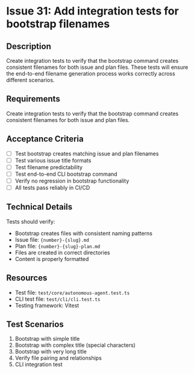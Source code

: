 # Issue 31: Add integration tests for bootstrap filenames

## Description
Create integration tests to verify that the bootstrap command creates consistent filenames for both issue and plan files. These tests will ensure the end-to-end filename generation process works correctly across different scenarios.

## Requirements
Create integration tests to verify that the bootstrap command creates consistent filenames for both issue and plan files.

## Acceptance Criteria
- [ ] Test bootstrap creates matching issue and plan filenames
- [ ] Test various issue title formats
- [ ] Test filename predictability
- [ ] Test end-to-end CLI bootstrap command
- [ ] Verify no regression in bootstrap functionality
- [ ] All tests pass reliably in CI/CD

## Technical Details
Tests should verify:
- Bootstrap creates files with consistent naming patterns
- Issue file: `{number}-{slug}.md`
- Plan file: `{number}-{slug}-plan.md`
- Files are created in correct directories
- Content is properly formatted

## Resources
- Test file: `test/core/autonomous-agent.test.ts`
- CLI test file: `test/cli/cli.test.ts`
- Testing framework: Vitest

## Test Scenarios
1. Bootstrap with simple title
2. Bootstrap with complex title (special characters)
3. Bootstrap with very long title
4. Verify file pairing and relationships
5. CLI integration test

